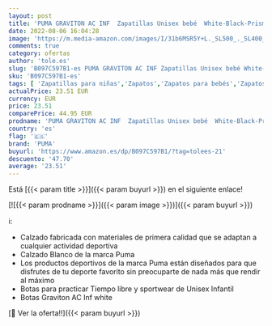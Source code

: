 ```yaml
---
layout: post
title: 'PUMA GRAVITON AC INF  Zapatillas Unisex bebé  White-Black-Prism Pink  26 EU'
date: 2022-08-06 16:04:28
image: 'https://m.media-amazon.com/images/I/31b6MSR5Y+L._SL500_._SL400_.jpg'
comments: true
category: ofertas
author: 'tole.es'
slug: 'B097C597B1-es PUMA GRAVITON AC INF Zapatillas Unisex bebé White-Black-...'
sku: 'B097C597B1-es'
tags: [ 'Zapatillas para niñas','Zapatos','Zapatos para bebés','Zapatos para niñas','Zapatos y complementos','bebé','puma','🇪🇸', ]
actualPrice: 23.51 EUR
currency: EUR
price: 23.51
comparePrice: 44.95 EUR
prodname: 'PUMA GRAVITON AC INF  Zapatillas Unisex bebé  White-Black-Prism Pink  26 EU'
country: 'es'
flag: '🇪🇸'
brand: 'PUMA'
buyurl: 'https://www.amazon.es/dp/B097C597B1/?tag=tolees-21'
descuento: '47.70'
average: '23.51'
---
```


Está [{{< param title >}}]({{< param buyurl >}}) en el siguiente enlace!

[![{{< param prodname >}}]({{< param image >}})]({{< param buyurl >}})

ℹ️:

- Calzado fabricada con materiales de primera calidad que se adaptan a cualquier actividad deportiva
- Calzado Blanco de la marca Puma
- Los productos deportivos de la marca Puma están diseñados para que disfrutes de tu deporte favorito sin preocuparte de nada más que rendir al máximo
- Botas para practicar Tiempo libre y sportwear de Unisex Infantil
- Botas Graviton AC Inf white

[🛒 Ver la oferta!!]({{< param buyurl >}})
